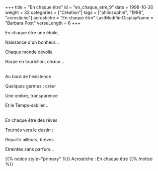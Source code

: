 +++
title = "En chaque être"
id = "en_chaque_etre_9"
date = 1998-10-30
weight = 32
categories = ["Création"]
tags = ["philosophie", "1998", "acrostiche"]
acrostiche = "En chaque être"
LastModifierDisplayName = "Barbara Post"
verseLength = 6
+++

En chaque être une étoile,

Naissance d'un bonheur...

Chaque monde dévoile

Harpe en tourbillon, chœur...

 \
Au bord de l'existence

Quelques germes : créer

Une ombre, transparence

Et le Temps-sablier...

 \
En chaque être des rêves

Tournés vers le destin :

Repartir ailleurs, brèves

Etreintes sans parfum...

{{% notice style="primary" %}}
Acrostiche : En chaque être
{{% /notice %}}
